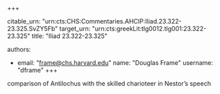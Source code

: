 +++


citable_urn: "urn:cts:CHS:Commentaries.AHCIP:Iliad.23.322-23.325.SvZY5Fb"
target_urn: "urn:cts:greekLit:tlg0012.tlg001:23.322-23.325"
title: "Iliad 23.322-23.325"

authors:
- email: "frame@chs.harvard.edu"
  name: "Douglas Frame"
  username: "dframe"
+++

<p>comparison of Antilochus with the skilled charioteer in Nestor’s speech</p>